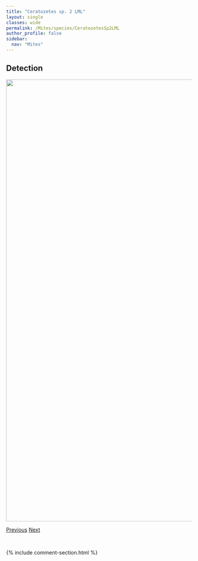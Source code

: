 ```yaml
---
title: "Ceratozetes sp. 2 LML"
layout: single
classes: wide
permalink: /Mites/species/CeratozetesSp2LML
author_profile: false
sidebar:
  nav: "Mites"
---
```


<h2>Detection</h2>

<a href="https://drive.google.com/uc?export=view&id=1goi07iPpGM-qDnzFdyh6LJWt-7zgbX3H">
<img src="https://drive.google.com/uc?export=view&id=1goi07iPpGM-qDnzFdyh6LJWt-7zgbX3H" height = "1200" width = "800">
</a>


<a href="/DevelopmentWebsite/Mites/species/CeratozetesSp1LML" class="pagination--pager" title="Ceratozetes sp. 1 LML">Previous</a> <a href="/DevelopmentWebsite/Mites/species/CeratozetesThienemanni" class="pagination--pager" title="Ceratozetes thienemanni">Next</a>

<p>&nbsp;</p>

{% include comment-section.html %}
